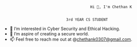                             				Hi 👋, I'm Chethan K

                            
								 3rd YEAR CS STUDENT
- 👀 I’m interested in Cyber Security and Ethical Hacking.
- 🌱 I’m aspire of creating a secure world.
- 📫 Feel free to reach me out at @chethank0307@gmail.com.

<!---
Cheth2107/Cheth2107 is a ✨ special ✨ repository because its `README.md` (this file) appears on your GitHub profile.
You can click the Preview link to take a look at your changes.
--->
